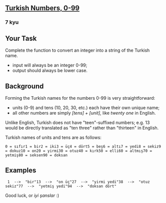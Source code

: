 <h2><a href=https://www.codewars.com/kata/5ebd53ea50d0680031190b96/train/javascript target="_blank">Turkish Numbers, 0-99</a></h2><h3>7 kyu</h3><h2 id="your-task">Your Task</h2><p>Complete the function to convert an integer into a string of the Turkish name.</p><ul><li>input will always be an integer 0-99;</li><li>output should always be lower case.</li></ul><h2 id="background">Background</h2><p>Forming the Turkish names for the numbers 0-99 is very straightforward:</p><ul><li>units (0-9) and tens (10, 20, 30, etc.) each have their own unique name;</li><li>all other numbers are simply <em>[tens] + [unit]</em>, like <em>twenty one</em> in English.</li></ul><p>Unlike English, Turkish does not have "teen"-suffixed numbers; e.g. 13 would be directly translated as "ten three" rather than "thirteen" in English.</p><p>Turkish names of units and tens are as follows:</p><pre><code>0 = sıfır1 = bir2 = iki3 = üç4 = dört5 = beş6 = altı7 = yedi8 = sekiz9 = dokuz10 = on20 = yirmi30 = otuz40 = kırk50 = elli60 = altmış70 = yetmiş80 = seksen90 = doksan</code></pre><h2 id="examples">Examples</h2><pre><code> 1  --&gt;  "bir"13  --&gt;  "on üç"27  --&gt;  "yirmi yedi"38  --&gt;  "otuz sekiz"77  --&gt;  "yetmiş yedi"94  --&gt;  "doksan dört"</code></pre><p>Good luck, or <em>iyi şanslar</em> :)</p>